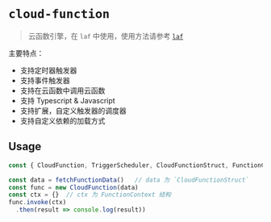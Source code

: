 # `cloud-function`

> 云函数引擎，在 `laf` 中使用，使用方法请参考 [`laf`](https://github.com/Maslow/laf)

主要特点：
  - 支持定时器触发器
  - 支持事件触发器
  - 支持在云函数中调用云函数
  - 支持 Typescript & Javascript
  - 支持扩展，自定义触发器的调度器
  - 支持自定义依赖的加载方式

## Usage

```js
const { CloudFunction, TriggerScheduler, CloudFunctionStruct, FunctionContext } = require('cloud-function');

const data = fetchFunctionData()   // data 为 `CloudFunctionStruct`
const func = new CloudFunction(data)
const ctx = {}  // ctx 为 FunctionContext 结构
func.invoke(ctx)
  .then(result => console.log(result))

```
